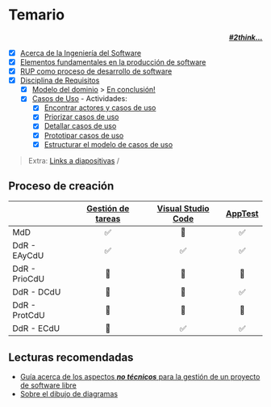 # Temario

<div align=right>

***[#2think...](temario/2think.md)***

</div>

* [x] [Acerca de la Ingeniería del Software](temario/contenidos/00000-acercaDe.md)
* [x] [Elementos fundamentales en la producción de software](https://github.com/mmasias/PRG1/blob/main/temario/00000-introduccion.md)
* [x] [RUP como proceso de desarrollo de software](temario/00002-rup.md)
* [x] [Disciplina de Requisitos](temario/00003-disciplinaDeRequisitos.md)
  * [x] [Modelo del dominio](temario/contenidos/00004-MdD.md) > [En conclusión!](/temario/contenidos/00004-01-EC.md)
  * [x] [Casos de Uso](temario/contenidos/00005-CdU.md) - Actividades:
    * [x] [Encontrar actores y casos de uso](temario/contenidos/00006-CdU.eAyCdU.md)
    * [x] [Priorizar casos de uso](temario/contenidos/00007-CdU.PCdU.md)
    * [x] [Detallar casos de uso](temario/contenidos/00008-Cdu.dCdU.md)
    * [x] [Prototipar casos de uso](temario/contenidos/00009-CdU.ICdU.md)
    * [x] [Estructurar el modelo de casos de uso](temario/contenidos/00010-eCdU.md)

> Extra: [Links a diapositivas](https://drive.google.com/drive/folders/1m_wsaMgdAHJ5gYKcpwJtU1IeDWRtLsAj?usp=sharing) /

## Proceso de creación

||[Gestión de tareas](https://github.com/mmasias/mmasias/blob/main/UNEATLANTICO/idsw1/sgt/README.md)|[Visual Studio Code](https://github.com/mmasias/mmasias/blob/main/UNEATLANTICO/idsw1/vscode/README.md)|[AppTest](https://github.com/mmasias/mmasias/blob/main/UNEATLANTICO/idsw1/test/README.md)|
|-|:-:|:-:|:-:|
MdD          |✅|🔲|✅
DdR - EAyCdU |✅|✅|✅
DdR - PrioCdU|🔲|🔲|🔲
DdR - DCdU   |🔲|🔲|✅
DdR - ProtCdU|🔲|🔲|🔲
DdR - ECdU   |🔲|✅|✅

## Lecturas recomendadas

- [Guía acerca de los aspectos ***no técnicos*** para la gestión de un proyecto de software libre](https://tldp.org/HOWTO/Software-Proj-Mgmt-HOWTO/index.html)
- [Sobre el dibujo de diagramas](https://github.com/mmasias/IdSw1/blob/main/documentos/Sobre_el_dibujo_de_diagramas.pdf)
